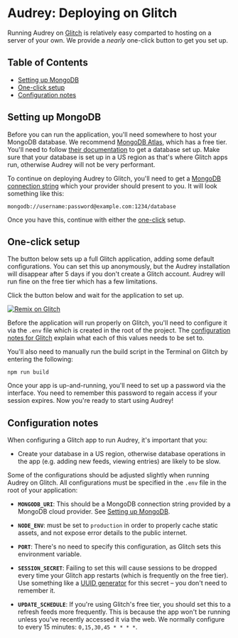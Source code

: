 
# Audrey: Deploying on Glitch

Running Audrey on [Glitch](https://glitch.com/) is relatively easy comparted to hosting on a server of your own. We provide a _nearly_ one-click button to get you set up.


## Table of Contents

  * [Setting up MongoDB](#setting-up-mongodb)
  * [One-click setup](#one-click-setup)
  * [Configuration notes](#configuration-notes)


## Setting up MongoDB

Before you can run the application, you'll need somewhere to host your MongoDB database. We recommend [MongoDB Atlas](https://www.mongodb.com/cloud/atlas), which has a free tier. You'll need to follow [their documentation](https://docs.atlas.mongodb.com/getting-started/) to get a database set up. Make sure that your database is set up in a US region as that's where Glitch apps run, otherwise Audrey will not be very performant.

To continue on deploying Audrey to Glitch, you'll need to get a [MongoDB connection string](https://docs.mongodb.com/manual/reference/connection-string/) which your provider should present to you. It will look something like this:

```
mongodb://username:password@example.com:1234/database
```

Once you have this, continue with either the [one-click](#one-click-setup) setup.


## One-click setup

The button below sets up a full Glitch application, adding some default configurations. You can set this up anonymously, but the Audrey installation will disappear after 5 days if you don't create a Glitch account. Audrey will run fine on the free tier which has a few limitations.

Click the button below and wait for the application to set up.

[![Remix on Glitch](https://cdn.glitch.com/2703baf2-b643-4da7-ab91-7ee2a2d00b5b%2Fremix-button.svg)](https://glitch.com/edit/#!/import/github/rowanmanning/audrey?MONGODB_URI=&SESSION_SECRET=&UPDATE_SCHEDULE=0,15,30,45%20*%20*%20*%20*&NODE_ENV=production)

Before the application will run properly on Glitch, you'll need to configure it via the `.env` file which is created in the root of the project. The [configuration notes for Glitch](#configuration-notes) explain what each of this values needs to be set to.

You'll also need to manually run the build script in the Terminal on Glitch by entering the following:

```
npm run build
```

Once your app is up-and-running, you'll need to set up a password via the interface. You need to remember this password to regain access if your session expires. Now you're ready to start using Audrey!


## Configuration notes

When configuring a Glitch app to run Audrey, it's important that you:

  - Create your database in a US region, otherwise database operations in the app (e.g. adding new feeds, viewing entries) are likely to be slow.

Some of the configurations should be adjusted slightly when running Audrey on Glitch. All configurations must be specified in the `.env` file in the root of your application:

  - **`MONGODB_URI`**: This should be a MongoDB connection string provided by a MongoDB cloud provider. See [Setting up MongoDB](#setting-up-mongodb).

  - **`NODE_ENV`**: must be set to `production` in order to properly cache static assets, and not expose error details to the public internet.

  - **`PORT`**: There's no need to specify this configuration, as Glitch sets this environment variable.

  - **`SESSION_SECRET`**: Failing to set this will cause sessions to be dropped every time your Glitch app restarts (which is frequently on the free tier). Use something like a [UUID generator](https://www.uuidgenerator.net/) for this secret – you don't need to remember it.

  - **`UPDATE_SCHEDULE`**: If you're using Glitch's free tier, you should set this to a refresh feeds more frequently. This is because the app won't be running unless you've recently accessed it via the web. We normally configure to every 15 minutes: `0,15,30,45 * * * *`.
